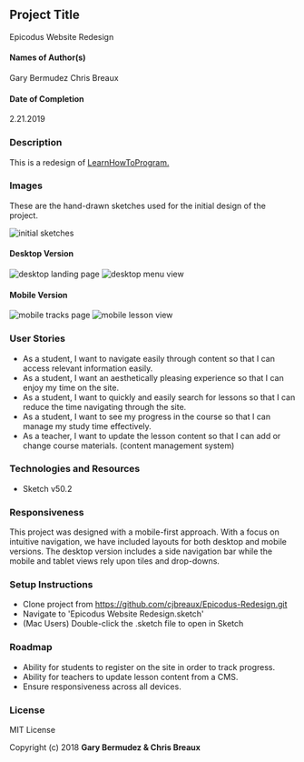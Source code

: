 ## Project Title
 Epicodus Website Redesign

#### Names of Author(s)
Gary Bermudez
Chris Breaux
#### Date of Completion

2.21.2019

### Description

This is a redesign of [LearnHowToProgram. ](https://www.learnhowtoprogram.com)


### Images

These are the hand-drawn sketches used for the initial design of the project.

![initial sketches](img/smallSketch.jpg)


#### Desktop Version
![desktop landing page](img/landingPageDesktop.jpg)
![desktop menu view](img/expandedMenuViewCourses.jpg)


#### Mobile Version
![mobile tracks page](img/tracksDetailsPage.jpg)
![mobile lesson view](img/lessonDetailsPage.jpg)


### User Stories

* As a student, I want to navigate easily through content so that I can access relevant information easily.
* As a student, I want an aesthetically pleasing experience so that I can enjoy my time on the site.
* As a student, I want to quickly and easily search for lessons so that I can reduce the time navigating through the site.
* As a student, I want to see my progress in the course so that I can manage my study time effectively.
* As a teacher, I want to update the lesson content so that I can add or change course materials. (content management system)


### Technologies and Resources

* Sketch v50.2

### Responsiveness

This project was designed with a mobile-first approach. With a focus on intuitive navigation, we have included layouts for both desktop and mobile versions. The desktop version includes a side navigation bar while the mobile and tablet views rely upon tiles and drop-downs.

### Setup Instructions

* Clone project from https://github.com/cjbreaux/Epicodus-Redesign.git
* Navigate to 'Epicodus Website Redesign.sketch'
* (Mac Users) Double-click the .sketch file to open in Sketch


### Roadmap

* Ability for students to register on the site in order to track progress.
* Ability for teachers to update lesson content from a CMS.
* Ensure responsiveness across all devices.


### License

MIT License

Copyright (c) 2018 **Gary Bermudez & Chris Breaux**
